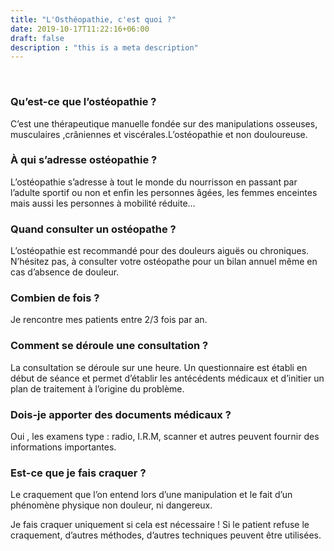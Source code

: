 ```yaml
---
title: "L'Osthéopathie, c'est quoi ?"
date: 2019-10-17T11:22:16+06:00
draft: false
description : "this is a meta description"
---
```


<br>

### Qu’est-ce que l’ostéopathie ?

C’est une thérapeutique manuelle fondée sur des manipulations osseuses, musculaires ,crâniennes et viscérales.L’ostéopathie et non douloureuse.

### À qui s’adresse ostéopathie ?

L’ostéopathie s’adresse à tout le monde du nourrisson en passant par l’adulte sportif ou non et enfin les personnes âgées, les femmes enceintes mais aussi les personnes à mobilité réduite…

### Quand consulter un ostéopathe ?

L’ostéopathie est recommandé pour des douleurs aiguës ou chroniques. N’hésitez pas, à consulter votre ostéopathe pour un bilan annuel même en cas d’absence de douleur.

### Combien de fois ?

Je rencontre mes patients entre 2/3 fois par an.


### Comment se déroule une consultation ?

La consultation se déroule sur une heure. Un questionnaire est établi en début de séance et permet d’établir les antécédents médicaux et d’initier un plan de traitement à l’origine du problème.


### Dois-je apporter des documents médicaux ?

Oui , les examens type : radio, I.R.M, scanner et autres peuvent fournir des informations importantes.

### Est-ce que je fais craquer ?

Le craquement que l’on entend lors d’une manipulation et le fait d’un phénomène physique non douleur, ni dangereux.

Je fais craquer uniquement si cela est nécessaire ! Si le patient refuse le craquement, d’autres méthodes, d’autres techniques peuvent être utilisées.
